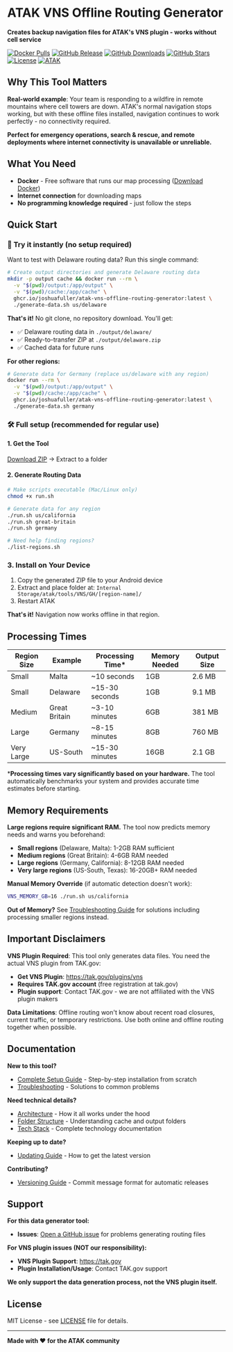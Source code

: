 # ATAK VNS Offline Routing Generator

**Creates backup navigation files for ATAK's VNS plugin - works without cell service**

[![Docker Pulls](https://img.shields.io/github/actions/workflow/status/joshuafuller/atak-vns-offline-routing-generator/build-and-publish.yml?style=flat-square&logo=docker&label=Docker%20Build)](https://github.com/joshuafuller/atak-vns-offline-routing-generator/pkgs/container/atak-vns-offline-routing-generator)
[![GitHub Release](https://img.shields.io/github/v/release/joshuafuller/atak-vns-offline-routing-generator?style=flat-square&logo=github)](https://github.com/joshuafuller/atak-vns-offline-routing-generator/releases/latest)
[![GitHub Downloads](https://img.shields.io/github/downloads/joshuafuller/atak-vns-offline-routing-generator/total?style=flat-square&logo=github)](https://github.com/joshuafuller/atak-vns-offline-routing-generator/releases)
[![GitHub Stars](https://img.shields.io/github/stars/joshuafuller/atak-vns-offline-routing-generator?style=flat-square&logo=github)](https://github.com/joshuafuller/atak-vns-offline-routing-generator/stargazers)
[![License](https://img.shields.io/badge/License-MIT-green?style=flat-square)](LICENSE)
[![ATAK](https://img.shields.io/badge/ATAK-VNS%20Plugin-orange?style=flat-square)](https://tak.gov/plugins/vns)

## Why This Tool Matters

**Real-world example**: Your team is responding to a wildfire in remote mountains where cell towers are down. ATAK's normal navigation stops working, but with these offline files installed, navigation continues to work perfectly - no connectivity required.

**Perfect for emergency operations, search & rescue, and remote deployments where internet connectivity is unavailable or unreliable.**

## What You Need

- **Docker** - Free software that runs our map processing ([Download Docker](https://www.docker.com/get-started))
- **Internet connection** for downloading maps
- **No programming knowledge required** - just follow the steps

## Quick Start

### 🚀 Try it instantly (no setup required)
Want to test with Delaware routing data? Run this single command:

```bash
# Create output directories and generate Delaware routing data
mkdir -p output cache && docker run --rm \
  -v "$(pwd)/output:/app/output" \
  -v "$(pwd)/cache:/app/cache" \
  ghcr.io/joshuafuller/atak-vns-offline-routing-generator:latest \
  ./generate-data.sh us/delaware
```

**That's it!** No git clone, no repository download. You'll get:
- ✅ Delaware routing data in `./output/delaware/`
- ✅ Ready-to-transfer ZIP at `./output/delaware.zip`
- ✅ Cached data for future runs

**For other regions:**
```bash
# Generate data for Germany (replace us/delaware with any region)
docker run --rm \
  -v "$(pwd)/output:/app/output" \
  -v "$(pwd)/cache:/app/cache" \
  ghcr.io/joshuafuller/atak-vns-offline-routing-generator:latest \
  ./generate-data.sh germany
```

### 🛠️ Full setup (recommended for regular use)

#### 1. Get the Tool
[Download ZIP](https://github.com/joshuafuller/atak-vns-offline-routing-generator/archive/refs/heads/main.zip) → Extract to a folder

#### 2. Generate Routing Data
```bash
# Make scripts executable (Mac/Linux only)
chmod +x run.sh

# Generate data for any region
./run.sh us/california
./run.sh great-britain  
./run.sh germany

# Need help finding regions?
./list-regions.sh
```

### 3. Install on Your Device
1. Copy the generated ZIP file to your Android device
2. Extract and place folder at: `Internal Storage/atak/tools/VNS/GH/[region-name]/`
3. Restart ATAK

**That's it!** Navigation now works offline in that region.

## Processing Times

| Region Size | Example | Processing Time* | Memory Needed | Output Size |
|-------------|---------|------------------|---------------|-------------|
| Small | Malta | ~10 seconds | 1GB | 2.6 MB |
| Small | Delaware | ~15-30 seconds | 1GB | 9.1 MB |
| Medium | Great Britain | ~3-10 minutes | 6GB | 381 MB |
| Large | Germany | ~8-15 minutes | 8GB | 760 MB |
| Very Large | US-South | ~15-30 minutes | 16GB | 2.1 GB |

***Processing times vary significantly based on your hardware.** The tool automatically benchmarks your system and provides accurate time estimates before starting.

## Memory Requirements

**Large regions require significant RAM.** The tool now predicts memory needs and warns you beforehand:

- **Small regions** (Delaware, Malta): 1-2GB RAM sufficient
- **Medium regions** (Great Britain): 4-6GB RAM needed  
- **Large regions** (Germany, California): 8-12GB RAM needed
- **Very large regions** (US-South, Texas): 16-20GB+ RAM needed

**Manual Memory Override** (if automatic detection doesn't work):
```bash
VNS_MEMORY_GB=16 ./run.sh us/california
```

**Out of Memory?** See [Troubleshooting Guide](docs/troubleshooting.md#memory-issues) for solutions including processing smaller regions instead.

## Important Disclaimers

**VNS Plugin Required**: This tool only generates data files. You need the actual VNS plugin from TAK.gov:
- **Get VNS Plugin**: https://tak.gov/plugins/vns
- **Requires TAK.gov account** (free registration at tak.gov)  
- **Plugin support**: Contact TAK.gov - we are not affiliated with the VNS plugin makers

**Data Limitations**: Offline routing won't know about recent road closures, current traffic, or temporary restrictions. Use both online and offline routing together when possible.

## Documentation

**New to this tool?**
- [Complete Setup Guide](docs/setup.md) - Step-by-step installation from scratch
- [Troubleshooting](docs/troubleshooting.md) - Solutions to common problems

**Need technical details?**
- [Architecture](docs/architecture.md) - How it all works under the hood
- [Folder Structure](docs/folder-structure.md) - Understanding cache and output folders
- [Tech Stack](docs/tech-stack.md) - Complete technology documentation

**Keeping up to date?**
- [Updating Guide](docs/updating.md) - How to get the latest version

**Contributing?**
- [Versioning Guide](VERSIONING.md) - Commit message format for automatic releases

## Support

**For this data generator tool:**
- **Issues**: [Open a GitHub issue](https://github.com/joshuafuller/atak-vns-offline-routing-generator/issues) for problems generating routing files

**For VNS plugin issues (NOT our responsibility):**
- **VNS Plugin Support**: https://tak.gov
- **Plugin Installation/Usage**: Contact TAK.gov support

**We only support the data generation process, not the VNS plugin itself.**

## License

MIT License - see [LICENSE](LICENSE) file for details.

---

**Made with ❤️ for the ATAK community**
